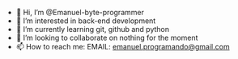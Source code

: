 - 👋 Hi, I’m @Emanuel-byte-programmer
- 👀 I’m interested in back-end development
- 🌱 I’m currently learning git, github and python
- 💞️ I’m looking to collaborate on nothing for the moment
- 📫 How to reach me: EMAIL: emanuel.programando@gmail.com

<!---
Emanuel-byte-programmer/Emanuel-byte-programmer is a ✨ special ✨ repository because its `README.md` (this file) appears on your GitHub profile.
You can click the Preview link to take a look at your changes.
--->
